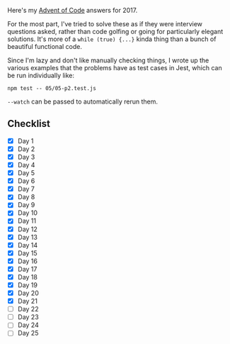 Here's my [Advent of Code](http://adventofcode.com/) answers for 2017.

For the most part, I've tried to solve these as if they were interview questions asked, rather than code golfing or going for particularly elegant solutions. It's more of a `while (true) {...}` kinda thing than a bunch of beautiful functional code.

Since I'm lazy and don't like manually checking things, I wrote up the various examples that the problems have as test cases in Jest, which can be run individually like:

```
npm test -- 05/05-p2.test.js
```

`--watch` can be passed to automatically rerun them.

## Checklist

- [x] Day 1
- [x] Day 2
- [x] Day 3
- [x] Day 4
- [x] Day 5
- [x] Day 6
- [x] Day 7
- [x] Day 8
- [x] Day 9
- [x] Day 10
- [x] Day 11
- [x] Day 12
- [x] Day 13
- [x] Day 14
- [x] Day 15
- [x] Day 16
- [x] Day 17
- [x] Day 18
- [x] Day 19
- [x] Day 20
- [x] Day 21
- [ ] Day 22
- [ ] Day 23
- [ ] Day 24
- [ ] Day 25
